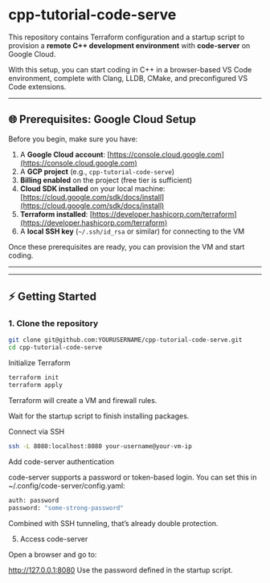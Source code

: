 # cpp-tutorial-code-serve

This repository contains Terraform configuration and a startup script to provision a **remote C++ development environment** with **code-server** on Google Cloud.  

With this setup, you can start coding in C++ in a browser-based VS Code environment, complete with Clang, LLDB, CMake, and preconfigured VS Code extensions.

---

## 🌐 Prerequisites: Google Cloud Setup

Before you begin, make sure you have:

1. A **Google Cloud account**: [https://console.cloud.google.com](https://console.cloud.google.com)  
2. A **GCP project** (e.g., `cpp-tutorial-code-serve`)  
3. **Billing enabled** on the project (free tier is sufficient)  
4. **Cloud SDK installed** on your local machine: [https://cloud.google.com/sdk/docs/install](https://cloud.google.com/sdk/docs/install)  
5. **Terraform installed**: [https://developer.hashicorp.com/terraform](https://developer.hashicorp.com/terraform)  
6. A **local SSH key** (`~/.ssh/id_rsa` or similar) for connecting to the VM  

Once these prerequisites are ready, you can provision the VM and start coding.

---

---

## ⚡ Getting Started

### 1. Clone the repository

```bash
git clone git@github.com:YOURUSERNAME/cpp-tutorial-code-serve.git
cd cpp-tutorial-code-serve
```

Initialize Terraform
```bash
terraform init
terraform apply
```

Terraform will create a VM and firewall rules.

Wait for the startup script to finish installing packages.

Connect via SSH
```bash
ssh -L 8080:localhost:8080 your-username@your-vm-ip
```
Add code-server authentication

code-server supports a password or token-based login.
You can set this in ~/.config/code-server/config.yaml:

```bash
auth: password
password: "some-strong-password"
```

Combined with SSH tunneling, that’s already double protection.

5. Access code-server

Open a browser and go to:

http://127.0.0.1:8080
Use the password defined in the startup script.



